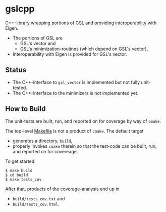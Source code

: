 # gslcpp

C++-library wrapping portions of GSL and providing interoperability with Eigen.
  - The portions of GSL are
    - GSL's vector and
    - GSL's minimization-routines (which depend on GSL's vector).
  - Interoperability with Eigen is provided for GSL's vector.

## Status

- The C++-interface to `gsl_vector` is implemented but not fully unit-tested.
- The C++-interface to the minimizers is not implemented yet.

## How to Build

The unit-tests are built, run, and reported on for coverage by way of `cmake`.

The top-level [Makefile](Makefile) is not a product of `cmake`. The default
target
  - generates a directory, `build`,
  - properly invokes `cmake` therein so that the test-code can be built, run,
    and reported on for covereage.

To get started:

```
$ make build
$ cd build
$ make tests_cov
```

After that, products of the coverage-analysis end up in
  - `build/tests_cov.txt` and
  - `build/tests_cov.html`.

